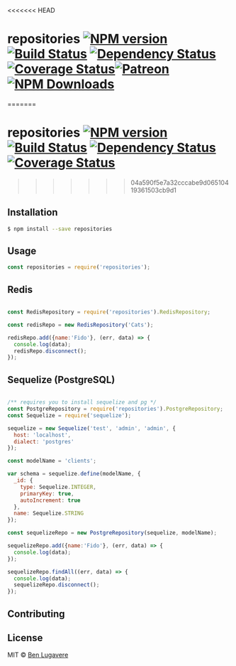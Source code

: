 <<<<<<< HEAD
# repositories [![NPM version][npm-image]][npm-url] [![Build Status][travis-image]](https://travis-ci.org/blugavere/node-repositories) [![Dependency Status][daviddm-image]](https://david-dm.org/blugavere/node-repositories.svg) [![Coverage Status](https://coveralls.io/repos/github/blugavere/node-repositories/badge.svg?branch=master)](https://coveralls.io/github/blugavere/node-repositories?branch=master)[![Patreon](https://img.shields.io/badge/patreon-support%20the%20author-blue.svg)](https://www.patreon.com/blugavere)[![NPM Downloads](https://img.shields.io/npm/dm/repositories.svg?style=flat)](https://www.npmjs.com/package/repositories)

=======
# repositories [![NPM version][npm-image]][npm-url] [![Build Status][travis-image]](https://travis-ci.org/blugavere/node-repositories) [![Dependency Status][daviddm-image]](https://david-dm.org/blugavere/node-repositories.svg) [![Coverage Status](https://coveralls.io/repos/github/blugavere/node-repositories/badge.svg?branch=master)](https://coveralls.io/github/blugavere/node-repositories?branch=master)
>>>>>>> 04a590f5e7a32cccabe9d06510419361503cb9d1
> 

## Installation 

```sh
$ npm install --save repositories
```

## Usage

```js
const repositories = require('repositories');
```

## Redis
```js

const RedisRepository = require('repositories').RedisRepository;

const redisRepo = new RedisRepository('Cats');

redisRepo.add({name:'Fido'}, (err, data) => {
  console.log(data);
  redisRepo.disconnect();
});

```

## Sequelize (PostgreSQL)

```js

/** requires you to install sequelize and pg */
const PostgreRepository = require('repositories').PostgreRepository;
const Sequelize = require('sequelize');

sequelize = new Sequelize('test', 'admin', 'admin', {
  host: 'localhost',
  dialect: 'postgres'
});

const modelName = 'clients';

var schema = sequelize.define(modelName, {
  _id: {
    type: Sequelize.INTEGER,
    primaryKey: true,
    autoIncrement: true
  },
  name: Sequelize.STRING
});

const sequelizeRepo = new PostgreRepository(sequelize, modelName);

sequelizeRepo.add({name:'Fido'}, (err, data) => {
  console.log(data);
});

sequelizeRepo.findAll((err, data) => {
  console.log(data);
  sequelizeRepo.disconnect();
});

```

## Contributing

## License

MIT © [Ben Lugavere]()


[npm-image]: https://badge.fury.io/js/repositories.svg
[npm-url]: https://npmjs.org/package/repositories
[travis-image]: https://travis-ci.org/blugavere/repositories.svg?branch=master
[travis-url]: https://travis-ci.org/blugavere/repositories
[daviddm-image]: https://david-dm.org/blugavere/repositories.svg?theme=shields.io
[daviddm-url]: https://david-dm.org/blugavere/repositories
[coveralls-image]: https://coveralls.io/repos/blugavere/repositories/badge.svg
[coveralls-url]: https://coveralls.io/r/blugavere/repositories
